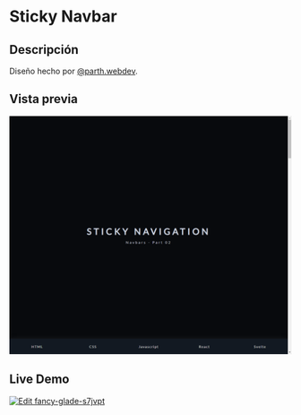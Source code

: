 # Sticky Navbar

## Descripción

Diseño hecho por [@parth.webdev](https://www.instagram.com/parth.webdev).

## Vista previa

![Vista previa](./.github/assets/demo.png)

## Live Demo

[![Edit fancy-glade-s7jvpt](https://codesandbox.io/static/img/play-codesandbox.svg)](https://codesandbox.io/s/fancy-glade-s7jvpt?fontsize=14&hidenavigation=1&theme=dark)
